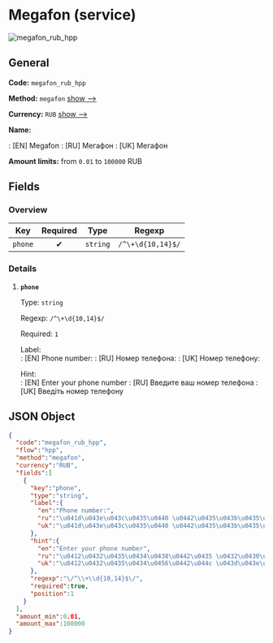 
# Megafon (service) 
![megafon_rub_hpp](https://static.openfintech.io/payment_methods/megafon_rub_hpp/logo.svg?w=400&c=v0.59.26#w200)  

## General 
 
**Code:** `megafon_rub_hpp` 
 
**Method:** `megafon` 
 [show -->](/payment-methods/megafon/) 
 
**Currency:** `RUB` [show -->](/currencies/RUB/) 
 
**Name:** 
 
:	[EN] Megafon 
:	[RU] Мегафон 
:	[UK] Мегафон 
 
**Amount limits:** from `0.01` to `100000` RUB 

## Fields 

### Overview 

|Key|Required|Type|Regexp| 
|:---:|:---:|:---:|:---:| 
|`phone`|✔|`string`|`/^\+\d{10,14}$/`| 
 

### Details 
 
1. **`phone`** 
 
	Type: `string` 
 
	Regexp: `/^\+\d{10,14}$/` 
 
	Required: `1` 
 
	Label:  
	: [EN] Phone number: 
	: [RU] Номер телефона: 
	: [UK] Номер телефону: 
 
	Hint:  
	: [EN] Enter your phone number 
	: [RU] Введите ваш номер телефона 
	: [UK] Введіть номер телефону 
 

## JSON Object 

```json
{
  "code":"megafon_rub_hpp",
  "flow":"hpp",
  "method":"megafon",
  "currency":"RUB",
  "fields":[
    {
      "key":"phone",
      "type":"string",
      "label":{
        "en":"Phone number:",
        "ru":"\u041d\u043e\u043c\u0435\u0440 \u0442\u0435\u043b\u0435\u0444\u043e\u043d\u0430:",
        "uk":"\u041d\u043e\u043c\u0435\u0440 \u0442\u0435\u043b\u0435\u0444\u043e\u043d\u0443:"
      },
      "hint":{
        "en":"Enter your phone number",
        "ru":"\u0412\u0432\u0435\u0434\u0438\u0442\u0435 \u0432\u0430\u0448 \u043d\u043e\u043c\u0435\u0440 \u0442\u0435\u043b\u0435\u0444\u043e\u043d\u0430",
        "uk":"\u0412\u0432\u0435\u0434\u0456\u0442\u044c \u043d\u043e\u043c\u0435\u0440 \u0442\u0435\u043b\u0435\u0444\u043e\u043d\u0443"
      },
      "regexp":"\/^\\+\\d{10,14}$\/",
      "required":true,
      "position":1
    }
  ],
  "amount_min":0.01,
  "amount_max":100000
}
```  

